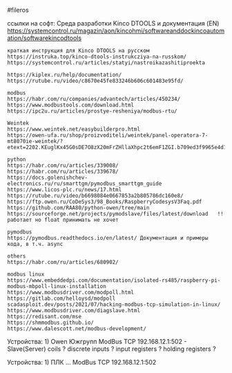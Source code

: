 #fileros


ссылки на софт:
    Среда разработки Kinco DTOOLS и документация (EN)
    https://systemcontrol.ru/magazin/aon/kincohmi/softwareanddockincoautomation/softwarekincodtools

    краткая инструкция для Kinco DTOOLS на русском
    https://instruka.top/kinco-dtools-instrukcziya-na-russkom/
    https://systemcontrol.ru/articles/statyi/nastroikazashitiproekta

    https://kiplex.ru/help/documentation/
    https://rutube.ru/video/c8670e45fe833246b606c601483e95fd/

    modbus
    https://habr.com/ru/companies/advantech/articles/450234/
    https://www.modbustools.com/download.html
    https://ipc2u.ru/articles/prostye-resheniya/modbus-rtu/

    Weintek
    https://www.weintek.net/easybuilderpro.html
    https://owen-ufa.ru/shop/proizvoditeli/weintek/panel-operatora-7-mt8070ie-weintek/?etext=2202.KEuglKx45G0sDE7O8zX20mFrZHllaXhpc2t6emF1ZGI.b709ed3f9965e4d1c66fb8b7bfce73c7295501be&yclid=6394251974377996287

    python
    https://habr.com/ru/articles/339008/
    https://habr.com/ru/articles/339678/
    https://docs.golenishchev-electronics.ru/ru/smarttgm/pymodbus_smarttgm_guide
    https://www.licos-plc.ru/news/17.html
    https://rutube.ru/video/b6698084e0667853a2b805786dc160e8/
    https://ftp.owen.ru/CoDeSys3/98_Books/RaspberryCodesysV3Faq.pdf
    https://github.com/RAA80/python-owen/tree/main
    https://sourceforge.net/projects/pymodslave/files/latest/download   !! работает но float принимать не хочет

    pymodbus
    https://pymodbus.readthedocs.io/en/latest/ Документация и примеры кода, в т.ч. async

    others
    https://habr.com/ru/articles/680902/

    modbus linux
    https://www.embeddedpi.com/documentation/isolated-rs485/raspberry-pi-modbus-mbpoll-linux-installation
    https://www.modbusdriver.com/modpoll.html
    https://gitlab.com/helloysd/modpoll
    scadasploit.dev/posts/2021/07/hacking-modbus-tcp-simulation-in-linux/
    https://www.modbusdriver.com/diagslave.html
    https://redisant.com/mse
    https://shmmodbus.github.io/
    https://www.dalescott.net/modbus-development/

Устройства:
    1) Owen Южгрупп
    ModBus TCP 192.168.12.1:502 - Slave(Server)
    coils ?
    discrete inputs ?
    input registers ?
    holding registers ?

Устройства:
    1) ПЛК ...
    ModBus TCP 192.168.12.1:502

